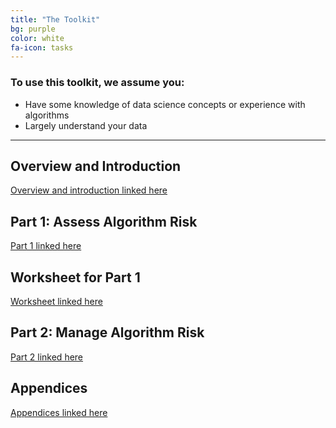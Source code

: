 ```yaml
---
title: "The Toolkit"
bg: purple
color: white
fa-icon: tasks
---
```



### To use this toolkit, we assume you:
- Have some knowledge of data science concepts or experience with algorithms
- Largely understand your data

-------------------------

## Overview and Introduction
[Overview and introduction linked here](https://drive.google.com/file/d/1JKs8jUlNt5lBHr_2hs6Gv-8VS5kgvohf/view?usp=sharing)

## Part 1: Assess Algorithm Risk 
[Part 1 linked here](https://drive.google.com/file/d/1Uyp2Nc7a2pwNp76aYz9ObiNyBHk02Z_j/view?usp=sharing)

## Worksheet for Part 1
[Worksheet linked here](https://drive.google.com/file/d/18Rb6rqOzcX1i9FqZzK06YRsomiO4oNMM/view?usp=sharing)

## Part 2: Manage Algorithm Risk
[Part 2 linked here](https://drive.google.com/file/d/1dP2VznxErwlzQq1DfpDjbPxEFPbu5Q0K/view?usp=sharing)

## Appendices 
[Appendices linked here](https://drive.google.com/file/d/1otDU3PkBWenMz5bmyzCqht8xwQyV-hS_/view?usp=sharing)

